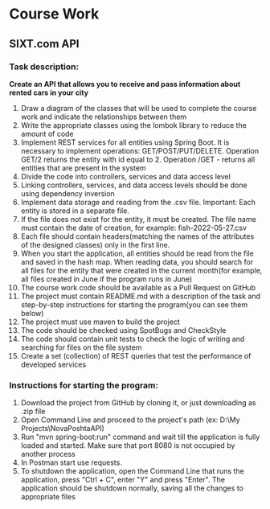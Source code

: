 # Course Work
## SIXT.com API
### Task description:
**Create an API that allows you to receive and pass information about rented cars in your city**
1. Draw a diagram of the classes that will be used to complete the course work and indicate the relationships between them
2. Write the appropriate classes using the lombok library to reduce the amount of code
3. Implement REST services for all entities using Spring Boot. It is necessary to implement operations: GET/POST/PUT/DELETE. Operation GET/2 returns the entity with id equal to 2. Operation /GET - returns all entities that are present in the system
4. Divide the code into controllers, services and data access level
5. Linking controllers, services, and data access levels should be done using dependency inversion
6. Implement data storage and reading from the .csv file. Important: Each entity is stored in a separate file.
7. If the file does not exist for the entity, it must be created. The file name must contain the date of creation, for example: fish-2022-05-27.csv
8. Each file should contain headers(matching the names of the attributes of the designed classes) only in the first line.
9. When you start the application, all entities should be read from the file and saved in the hash map. When reading data, you should search for all files for the entity that were created in the current month(for example, all files created in June if the program runs in June)
10. The course work code should be available as a Pull Request on GitHub
11. The project must contain README.md with a description of the task and step-by-step instructions for starting the program(you can see them below)
12. The project must use maven to build the project
13. The code should be checked using SpotBugs and CheckStyle
14. The code should contain unit tests to check the logic of writing and searching for files on the file system
15. Create a set (collection) of REST queries that test the performance of developed services


### Instructions for starting the program:
1. Download the project from GitHub by cloning it, or just downloading as .zip file
2. Open Command Line and proceed to the project's path (ex: D:\\My Projects\\NovaPoshtaAPI)
3. Run "mvn spring-boot:run" command and wait till the application is fully loaded and started. Make sure that port 8080 is not occupied by another process
4. In Postman start use requests.
5. To shutdown the application, open the Command Line that runs the application, press "Ctrl + C", enter "Y" and press "Enter". The application should be shutdown normally, saving all the changes to appropriate files
